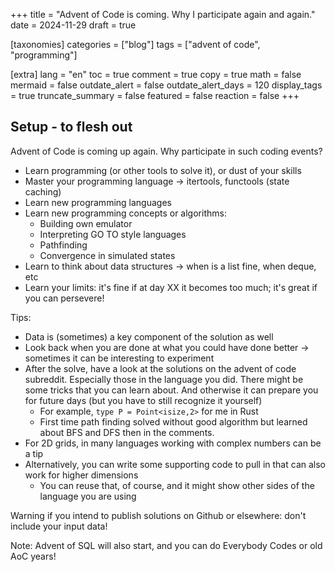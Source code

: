 +++
title = "Advent of Code is coming. Why I participate again and again."
date = 2024-11-29
draft = true

[taxonomies]
categories = ["blog"]
tags = ["advent of code", "programming"]

[extra]
lang = "en"
toc = true
comment = true
copy = true
math = false
mermaid = false
outdate_alert = false
outdate_alert_days = 120
display_tags = true
truncate_summary = false
featured = false
reaction = false
+++

## Setup - to flesh out
Advent of Code is coming up again. Why participate in such coding events?

- Learn programming (or other tools to solve it), or dust of your skills
- Master your programming language -> itertools, functools (state caching)
- Learn new programming languages
- Learn new programming concepts or algorithms:
  - Building own emulator
  - Interpreting GO TO style languages
  - Pathfinding
  - Convergence in simulated states
- Learn to think about data structures -> when is a list fine, when deque, etc
- Learn your limits: it's fine if at day XX it becomes too much; it's great if you can persevere!

Tips:
- Data is (sometimes) a key component of the solution as well
- Look back when you are done at what you could have done better -> sometimes it can be interesting to experiment
- After the solve, have a look at the solutions on the advent of code subreddit. Especially those in the language you
did. There might be some tricks that you can learn about. And otherwise it can prepare you for future days (but you
have to still recognize it yourself)
  - For example, `type P = Point<isize,2>` for me in Rust
  - First time path finding solved without good algorithm but learned about BFS and DFS then in the comments.
- For 2D grids, in many languages working with complex numbers can be a tip
- Alternatively, you can write some supporting code to pull in that can also work for higher dimensions
  - You can reuse that, of course, and it might show other sides of the language you are using

Warning if you intend to publish solutions on Github or elsewhere: don't include your input data!

Note: Advent of SQL will also start, and you can do Everybody Codes or old AoC years!

